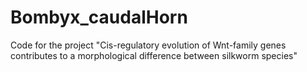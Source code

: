 # Bombyx_caudalHorn
Code for the project "Cis-regulatory evolution of Wnt-family genes contributes to a morphological difference between silkworm species"
